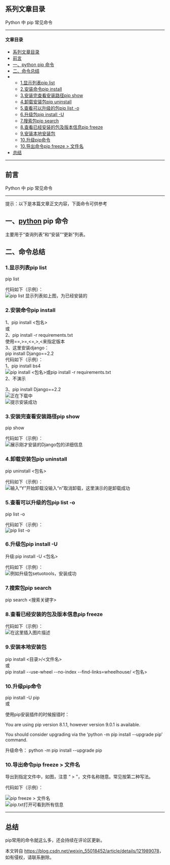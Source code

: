  

系列文章目录
------

Python 中 pip 常见命令

* * *

#### 文章目录

*   [系列文章目录](#_0)
*   [前言](#_10)
*   [一、python pip 命令](#python_pip__18)
*   [二、命令总结](#_25)
*   *   [1.显示列表pip list](#1pip_list_26)
    *   [2.安装命令pip install](#2pip_install_31)
    *   [3.安装完查看安装路径pip show](#3pip_show_46)
    *   [4.卸载安装包pip uninstall](#4pip_uninstall_51)
    *   [5.查看可以升级的包pip list -o](#5pip_list_o_56)
    *   [6.升级包pip install -U](#6pip_install_U_61)
    *   [7.搜索包pip search](#7pip_search_66)
    *   [8.查看已经安装的包及版本信息pip freeze](#8pip_freeze_69)
    *   [9.安装本地安装包](#9_72)
    *   [10.升级pip命令](#10pip_77)
    *   [10.导出命令pip freeze > 文件名](#10pip_freeze___89)
*   [总结](#_101)

* * *

前言
--

Python 中 pip 常见命令

* * *

提示：以下是本篇文章正文内容，下面命令可供参考

一、[python](https://so.csdn.net/so/search?q=python&spm=1001.2101.3001.7020) pip 命令
---------------------------------------------------------------------------------

主要用于“查询列表”和“安装”“更新”列表。

二、命令总结
------

### 1.显示列表pip list

pip list

代码如下（示例）：  
![pip list 显示列表如上图，为已经安装的](https://i-blog.csdnimg.cn/blog_migrate/7a65678be0a51c0f10e3490f0755e750.png)

### 2.安装命令pip install

1、pip install <包名>  
或  
2、pip install -r requirements.txt  
使用==,>=,<=,>,<来指定版本  
3、这里安装django：  
pip install Django==2.2  
代码如下（示例）：  
1、pip install bs4  
![pip install <包名>或pip install -r requirements.txt](https://i-blog.csdnimg.cn/blog_migrate/0b89ac869950dd3040e34cc598fe74ca.png)  
2、不演示

3、pip install Django==2.2  
![正在下载中](https://i-blog.csdnimg.cn/blog_migrate/aec31112439ca842809b1d46ca7c538a.png)  
![提示安装成功](https://i-blog.csdnimg.cn/blog_migrate/e428242b6913379088197a7c7e197daa.png)

### 3.安装完查看安装路径pip show

pip show

代码如下（示例）：  
![展示刚才安装的Django包的详细信息](https://i-blog.csdnimg.cn/blog_migrate/da10cd3c674129202a7160d448894bee.png)

### 4.卸载安装包pip uninstall

pip uninstall <包名>

代码如下（示例）：  
![输入“Y”开始卸载没输入“n”取消卸载，这里演示的是卸载成功](https://i-blog.csdnimg.cn/blog_migrate/bf1285c5ae88addaf51c5825e6820c40.png)

### 5.查看可以升级的包pip list -o

pip list -o

代码如下（示例）：  
![pip list -o](https://i-blog.csdnimg.cn/blog_migrate/a65deb5051588cf68c58118aa95a89c6.png)

### 6.升级包pip install -U

升级:pip install -U <包名>

代码如下（示例）：  
![例如升级包setuotools，安装成功](https://i-blog.csdnimg.cn/blog_migrate/8fea085784424fdd548802cff9154c45.png)

### 7.搜索包pip search

pip search <搜索关键字>

### 8.查看已经安装的包及版本信息pip freeze

代码如下（示例）：  
![在这里插入图片描述](https://i-blog.csdnimg.cn/blog_migrate/da81063b08fd1d82388c02ed29e18787.png)

### 9.安装本地安装包

pip install <目录>/<文件名>  
或  
pip install --use-wheel --no-index --find-links=wheelhouse/ <包名>

### 10.升级pip命令

pip install -U pip  
或

使用pip安装插件的时候报错时：

You are using pip version 8.1.1, however version 9.0.1 is available.

You should consider upgrading via the ‘python -m pip install --upgrade pip’ command.

升级命令： python -m pip install --upgrade pip

### 10.导出命令pip freeze > 文件名

导出到指定文件中，如图，注意 “ > ”，文件名称随意。常见按第二种写法。

代码如下（示例）：

![pip freeze > 文件名](https://i-blog.csdnimg.cn/blog_migrate/4206602ca3937c9d815a11c6aacd7564.png)  
![pip.txt打开可看到所有信息](https://i-blog.csdnimg.cn/blog_migrate/de835a0d4144a3fcff247b5247e2ce69.png)  

* * *

总结
--

pip常用的命令就这么多，还会持续在评论区更新。

本文转自 <https://blog.csdn.net/weixin_55018452/article/details/121989078>，如有侵权，请联系删除。